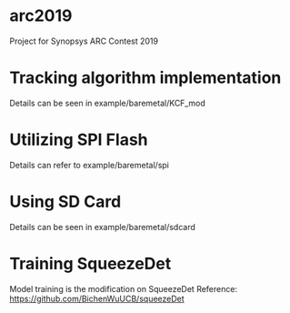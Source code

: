 arc2019
===
Project for Synopsys ARC Contest 2019

# Tracking algorithm implementation
Details can be seen in example/baremetal/KCF_mod

# Utilizing SPI Flash
Details can refer to example/baremetal/spi

# Using SD Card
Details can be seen in example/baremetal/sdcard

# Training SqueezeDet
Model training is the modification on SqueezeDet
Reference: https://github.com/BichenWuUCB/squeezeDet
